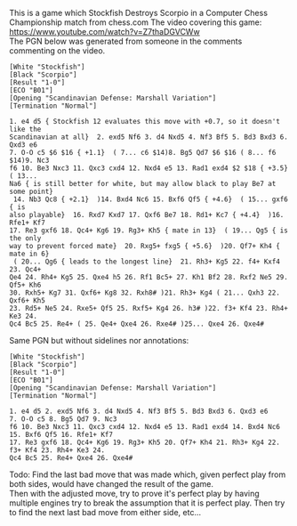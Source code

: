 This is a game which Stockfish Destroys Scorpio in a Computer Chess Championship match from chess.com
The video covering this game: https://www.youtube.com/watch?v=Z7thaDGVCWw  
The PGN below was generated from someone in the comments commenting on the video.

```
[White "Stockfish"]
[Black "Scorpio"]
[Result "1-0"]
[ECO "B01"]
[Opening "Scandinavian Defense: Marshall Variation"]
[Termination "Normal"]

1. e4 d5 { Stockfish 12 evaluates this move with +0.7, so it doesn't like the
Scandinavian at all}  2. exd5 Nf6 3. d4 Nxd5 4. Nf3 Bf5 5. Bd3 Bxd3 6. Qxd3 e6
7. O-O c5 $6 $16 { +1.1}  ( 7... c6 $14)8. Bg5 Qd7 $6 $16 ( 8... f6 $14)9. Nc3
f6 10. Be3 Nxc3 11. Qxc3 cxd4 12. Nxd4 e5 13. Rad1 exd4 $2 $18 { +3.5}  ( 13...
Na6 { is still better for white, but may allow black to play Be7 at some point}
 14. Nb3 Qc8 { +2.1}  )14. Bxd4 Nc6 15. Bxf6 Qf5 { +4.6}  ( 15... gxf6 { is
also playable}  16. Rxd7 Kxd7 17. Qxf6 Be7 18. Rd1+ Kc7 { +4.4}  )16. Rfe1+ Kf7
17. Re3 gxf6 18. Qc4+ Kg6 19. Rg3+ Kh5 { mate in 13}  ( 19... Qg5 { is the only
way to prevent forced mate}  20. Rxg5+ fxg5 { +5.6}  )20. Qf7+ Kh4 { mate in 6}
 ( 20... Qg6 { leads to the longest line}  21. Rh3+ Kg5 22. f4+ Kxf4 23. Qc4+
Qe4 24. Rh4+ Kg5 25. Qxe4 h5 26. Rf1 Bc5+ 27. Kh1 Bf2 28. Rxf2 Ne5 29. Qf5+ Kh6
30. Rxh5+ Kg7 31. Qxf6+ Kg8 32. Rxh8# )21. Rh3+ Kg4 ( 21... Qxh3 22. Qxf6+ Kh5
23. Rd5+ Ne5 24. Rxe5+ Qf5 25. Rxf5+ Kg4 26. h3# )22. f3+ Kf4 23. Rh4+ Ke3 24.
Qc4 Bc5 25. Re4+ ( 25. Qe4+ Qxe4 26. Rxe4# )25... Qxe4 26. Qxe4#
```

Same PGN but without sidelines nor annotations:

```
[White "Stockfish"]
[Black "Scorpio"]
[Result "1-0"]
[ECO "B01"]
[Opening "Scandinavian Defense: Marshall Variation"]
[Termination "Normal"]

1. e4 d5 2. exd5 Nf6 3. d4 Nxd5 4. Nf3 Bf5 5. Bd3 Bxd3 6. Qxd3 e6
7. O-O c5 8. Bg5 Qd7 9. Nc3
f6 10. Be3 Nxc3 11. Qxc3 cxd4 12. Nxd4 e5 13. Rad1 exd4 14. Bxd4 Nc6 15. Bxf6 Qf5 16. Rfe1+ Kf7
17. Re3 gxf6 18. Qc4+ Kg6 19. Rg3+ Kh5 20. Qf7+ Kh4 21. Rh3+ Kg4 22. f3+ Kf4 23. Rh4+ Ke3 24.
Qc4 Bc5 25. Re4+ Qxe4 26. Qxe4#
```


Todo: Find the last bad move that was made which, given perfect play from both sides, would have changed the result of the game.  
Then with the adjusted move, try to prove it's perfect play by having multiple engines try to break the assumption that it is perfect play.
Then try to find the next last bad move from either side, etc...
